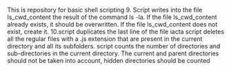 This is repository for basic shell scripting
9. Script writes into the file ls_cwd_content the result of the command ls -la. If the file ls_cwd_content already exists, it should be overwritten. If the file ls_cwd_content does not exist, create it.
10.script duplicates the last line of the file iacta
script deletes all the regular files with a .js extension that are present in the current directory and all its subfolders.
script counts the number of directories and sub-directories in the current directory. The current and parent directories should not be taken into account, hidden directories should be counted
